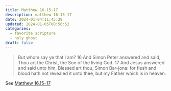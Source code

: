 ```yaml
---
title: Matthew 16.15-17
description: matthew-16.15-17
date: 2024-01-04T11:45:29
updated: 2024-01-05T08:56:52
categories:
  - favorite scripture
  - holy ghost
draft: false
---
```


> But whom say ye that I am?  16 And Simon Peter answered and said, Thou art the Christ, the Son of the living God.  17 And Jesus answered and said unto him, Blessed art thou, Simon Bar-jona: for flesh and blood hath not revealed it unto thee, but my Father which is in heaven.

See [Matthew 16.15–17](https://www.churchofjesuschrist.org/study/scriptures/nt/matt/16?id=p15-p17&lang=eng#p15)
